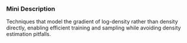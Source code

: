 ### Mini Description

Techniques that model the gradient of log-density rather than density directly, enabling efficient training and sampling while avoiding density estimation pitfalls.
